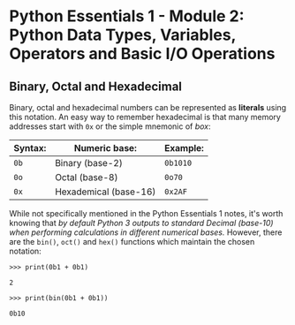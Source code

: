 # Python Essentials 1 - Module 2: Python Data Types, Variables, Operators and Basic I/O Operations

## Binary, Octal and Hexadecimal
Binary, octal and hexadecimal numbers can be represented as **literals** using this notation. An easy way to remember hexadecimal is that many memory addresses start with `0x` or the simple mnemonic of *box*:

| Syntax: | Numeric base:         | Example: |
| ------- | --------------------- | -------- |
| `0b`    | Binary (base-2)       | `0b1010` |
| `0o`    | Octal (base-8)        | `0o70`   |
| `0x`    | Hexademical (base-16) | `0x2AF`  |

While not specifically mentioned in the Python Essentials 1 notes, it's worth knowing that *by default Python 3 outputs to standard Decimal (base-10) when performing calculations in different numerical bases.* However, there are the `bin()`, `oct()` and `hex()` functions which maintain the chosen notation:

`>>> print(0b1 + 0b1)`

`2`

`>>> print(bin(0b1 + 0b1))`

`0b10`

